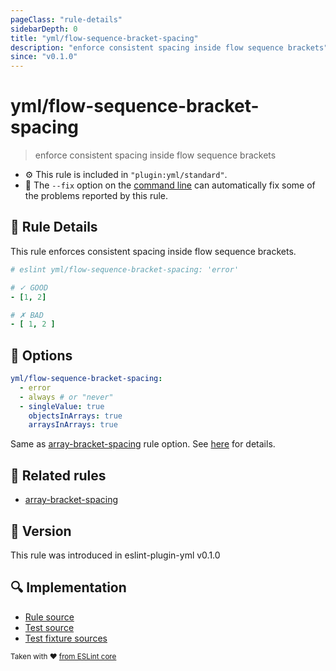 ```yaml
---
pageClass: "rule-details"
sidebarDepth: 0
title: "yml/flow-sequence-bracket-spacing"
description: "enforce consistent spacing inside flow sequence brackets"
since: "v0.1.0"
---
```


# yml/flow-sequence-bracket-spacing

> enforce consistent spacing inside flow sequence brackets

- :gear: This rule is included in `"plugin:yml/standard"`.
- :wrench: The `--fix` option on the [command line](https://eslint.org/docs/user-guide/command-line-interface#fixing-problems) can automatically fix some of the problems reported by this rule.

## :book: Rule Details

This rule enforces consistent spacing inside flow sequence brackets.

<eslint-code-block fix>

<!-- eslint-skip -->

```yaml
# eslint yml/flow-sequence-bracket-spacing: 'error'

# ✓ GOOD
- [1, 2]

# ✗ BAD
- [ 1, 2 ]
```

</eslint-code-block>

## :wrench: Options

```yaml
yml/flow-sequence-bracket-spacing:
  - error
  - always # or "never"
  - singleValue: true
    objectsInArrays: true
    arraysInArrays: true
```

Same as [array-bracket-spacing] rule option. See [here](https://eslint.org/docs/rules/array-bracket-spacing#options) for details.

## :couple: Related rules

- [array-bracket-spacing]

[array-bracket-spacing]: https://eslint.org/docs/rules/array-bracket-spacing

## :rocket: Version

This rule was introduced in eslint-plugin-yml v0.1.0

## :mag: Implementation

- [Rule source](https://github.com/ota-meshi/eslint-plugin-yml/blob/master/src/rules/flow-sequence-bracket-spacing.ts)
- [Test source](https://github.com/ota-meshi/eslint-plugin-yml/blob/master/tests/src/rules/flow-sequence-bracket-spacing.ts)
- [Test fixture sources](https://github.com/ota-meshi/eslint-plugin-yml/tree/master/tests/fixtures/rules/flow-sequence-bracket-spacing)

<sup>Taken with ❤️ [from ESLint core](https://eslint.org/docs/rules/array-bracket-spacing)</sup>
